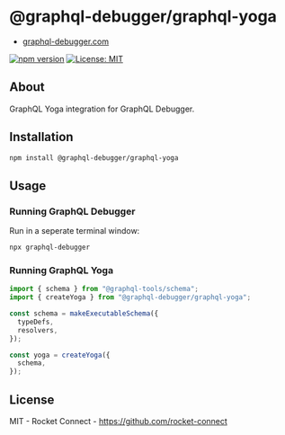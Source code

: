 # @graphql-debugger/graphql-yoga

- [graphql-debugger.com](http://www.graphql-debugger.com)

[![npm version](https://badge.fury.io/js/@graphql-debugger%2Fgraphql-yoga.svg)](https://badge.fury.io/js/@graphql-debugger%2Fgraphql-yoga) [![License: MIT](https://img.shields.io/badge/License-MIT-yellow.svg)](https://opensource.org/licenses/MIT)

## About

GraphQL Yoga integration for GraphQL Debugger.

## Installation

```bash
npm install @graphql-debugger/graphql-yoga
```

## Usage

### Running GraphQL Debugger

Run in a seperate terminal window:

```sh
npx graphql-debugger
```

### Running GraphQL Yoga

```ts
import { schema } from "@graphql-tools/schema";
import { createYoga } from "@graphql-debugger/graphql-yoga";

const schema = makeExecutableSchema({
  typeDefs,
  resolvers,
});

const yoga = createYoga({
  schema,
});
```

## License

MIT - Rocket Connect - https://github.com/rocket-connect
